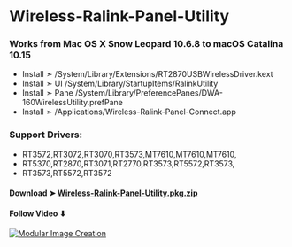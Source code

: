# Wireless-Ralink-Panel-Utility

### Works from Mac OS X Snow Leopard 10.6.8 to macOS Catalina 10.15
- Install  ➣ /System/Library/Extensions/RT2870USBWirelessDriver.kext
- Install  ➣ UI  /System/Library/StartupItems/RalinkUtility 
- Install  ➣ Pane /System/Library/PreferencePanes/DWA-160WirelessUtility.prefPane
- Install  ➣ /Applications/Wireless-Ralink-Panel-Connect.app

### Support Drivers:
- RT3572,RT3072,RT3070,RT3573,MT7610,MT7610,MT7610,
- RT5370,RT2870,RT3071,RT2770,RT3573,RT5572,RT3573,
- RT3573,RT5572,RT3572

#### Download ➤ [Wireless-Ralink-Panel-Utility.pkg.zip]()

#### Follow Video ⬇︎

[![Modular Image Creation](https://i25.servimg.com/u/f25/18/50/18/69/video14.png)](https://youtu.be/pwypsmYPzeE)


